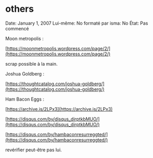 # others

Date: January 1, 2007
Lui-même: No
formaté par isma: No
État: Pas commencé

Moon metropolis : 

[https://moonmetropolis.wordpress.com/page/2/](https://moonmetropolis.wordpress.com/page/2/)

scrap possible à la main. 

Joshua Goldberg : 

[https://thoughtcatalog.com/joshua-goldberg/](https://thoughtcatalog.com/joshua-goldberg/)

Ham Bacon Eggs : 

[https://archive.is/2LPx3](https://archive.is/2LPx3)

[https://disqus.com/by/disqus_dirptkbMUO/](https://disqus.com/by/disqus_dirptkbMUO/)

[https://disqus.com/by/hambaconresurreggted/](https://disqus.com/by/hambaconresurreggted/)

revérifier peut-être pas lui.